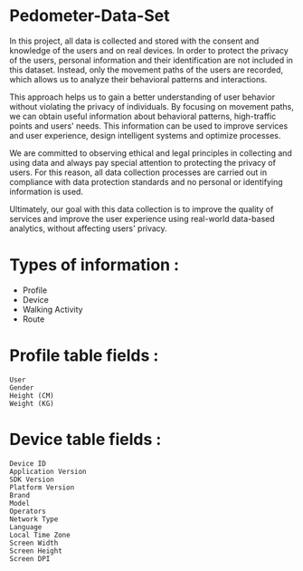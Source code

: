 # Pedometer-Data-Set
In this project, all data is collected and stored with the consent and knowledge of the users and on real devices. In order to protect the privacy of the users, personal information and their identification are not included in this dataset. Instead, only the movement paths of the users are recorded, which allows us to analyze their behavioral patterns and interactions.

This approach helps us to gain a better understanding of user behavior without violating the privacy of individuals. By focusing on movement paths, we can obtain useful information about behavioral patterns, high-traffic points and users' needs. This information can be used to improve services and user experience, design intelligent systems and optimize processes.

We are committed to observing ethical and legal principles in collecting and using data and always pay special attention to protecting the privacy of users. For this reason, all data collection processes are carried out in compliance with data protection standards and no personal or identifying information is used.

Ultimately, our goal with this data collection is to improve the quality of services and improve the user experience using real-world data-based analytics, without affecting users' privacy.

# Types of information :
+ Profile
+ Device
+ Walking Activity
+ Route

# Profile table fields :
```
User
Gender
Height (CM)
Weight (KG)
```

# Device table fields :
```
Device ID
Application Version
SDK Version
Platform Version
Brand
Model
Operators
Network Type
Language
Local Time Zone
Screen Width
Screen Height
Screen DPI
```





